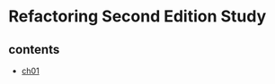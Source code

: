 # Refactoring Second Edition Study

## contents

- [ch01](https://github.com/jsh0116/Refactoring/tree/master/ch01)
